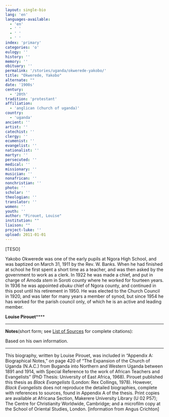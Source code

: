 ```yaml
---
layout: single-bio
lang: 'en'
languages-available:
  - 'en'
  - ' '
  - ' '
  - ' '
index: 'primary'
categories: 'o'
eulogy: ''
history: ''
memory: ''
obituary: ''
permalink: '/stories/uganda/okwerede-yakobo/'
title: "Okwerede, Yakobo"
alternate: ""
date: '1900s'
century:
  - '20th'
tradition: 'protestant'
affiliation:
  - 'anglican (church of uganda)'
country:
  - 'uganda'
ancient: ''
artist: ''
catechist: ''
clergy: ''
ecumenist: ''
evangelist: ''
nationalist: ''
martyr: ''
persecuted: ''
medical: ''
missionary: ''
musician: ''
nonafrican: ''
nonchristian: ''
photo: ''
scholar: ''
theologian: ''
translator: ''
women: ''
youth: ''
author: "Pirouet, Louise"
institution: ""
liaison: ""
project-luke: ''
upload: 2011-01-01
---
```




[TESO]

Yakobo Okwerede was one of the early pupils at Ngora High  School, and was baptized on March 31, 1911 by the Rev. W. Banks. When he had  finished at school he first spent a short time as a teacher, and was then asked  by the government to work as a clerk. In 1922 he was made a chief, and put in  charge of Amoda *stem* in Soroti county where he worked for fourteen  years. In 1936 he was appointed *ebuku* chief of Ngora county, and  continued in this post until his retirement in 1950. He was elected to the  Church Council in 1920, and was later for many years a member of synod, but  since 1954 he has worked for the parish council only, of which he is an active  and leading member.

**Louise Pirouet******

---

**Notes**(short  form; see [List of  Sources](../pirouet-appendixa-sources/) for complete citations):

Based on his own information.

---

This biography, written by Louise Pirouet, was included in &ldquo;Appendix A: Biographical Notes,&rdquo;  on page 420 of &ldquo;The Expansion  of the Church of Uganda (N.A.C.) from Buganda into Northern and Western Uganda  between 1891 and 1914, with Special Reference to the work of African Teachers  and Evangelists&rdquo; (PhD Thesis: University of East Africa, 1968). Pirouet  published this thesis as *Black Evangelists* (London: Rex Collings,  1978). However, *Black  Evangelists* does not reproduce the detailed biographies, complete with  references to sources, found in Appendix A of the thesis. Print copies are  available at Africana Section, Makerere University Library (U 02 P57); The Centre for Christianity  Worldwide, Cambridge; and a microfilm copy at the School of Oriental Studies,  London. [information from Angus Crichton]